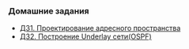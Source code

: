 ### Домашние задания
- [ДЗ1. Проектирование адресного пространства](Lab1/)
- [ДЗ2. Построение Underlay сети(OSPF)](Lab2/)
